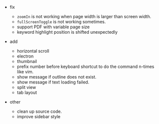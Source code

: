 * fix
    - `zoomIn` is not working when page width is larger than screen width.
    - `fullScreenToggle` is not working sometimes.
    - support PDF with variable page size
    - keyword highlight position is shifted unexpectedly

* add
    - horizontal scroll
    - electron
    - thumbnail
    - prefix number before keyboard shortcut to do the command n-times like vim.
    - show message if outline does not exist.
    - show message if text loading failed.
    - split view
    - tab layout

* other
    - clean up source code.
    - improve sidebar style
